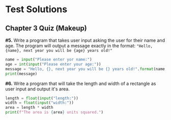 # Test Solutions

## Chapter 3 Quiz (Makeup)
**#5.** Write a program that takes user input asking the user for their name and age. 
The program will output a message exactly in the format: `"Hello, {name}, next year you will be {age} years old!"`
```python
name = input("Please enter yor name:")
age = int(input("Please enter your age:"))
message = "Hello, {}, next year you will be {} years old!".format(name, age+1)
print(message)
```

**#6.** Write a program that will take the length and width of a 
rectangle as user input and output it's area. 
```python
length = float(input("length:"))
width = float(input("width:"))
area = length * width
print(f"The area is {area} units squared.")
```
